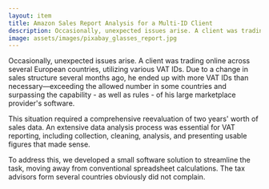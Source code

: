 ```yaml
---
layout: item
title: Amazon Sales Report Analysis for a Multi-ID Client
description: Occasionally, unexpected issues arise. A client was trading online across several European countries, utilizing various VAT IDs. Due to a change in sales structure several months ago, he ended up with more VAT IDs than necessary—exceeding the allowed number in some countries and surpassing the capability - as well as rules - of his large marketplace provider's software. 
image: assets/images/pixabay_glasses_report.jpg
---
```


Occasionally, unexpected issues arise. A client was trading online across several European countries, utilizing various VAT IDs. Due to a change in sales structure several months ago, he ended up with more VAT IDs than necessary—exceeding the allowed number in some countries and surpassing the capability - as well as rules - of his large marketplace provider's software. 

This situation required a comprehensive reevaluation of two years' worth of sales data. An extensive data analysis process was essential for VAT reporting, including collection, cleaning, analysis, and presenting usable figures that made sense. 

To address this, we developed a small software solution to streamline the task, moving away from conventional spreadsheet calculations. The tax advisors form several countries obviously did not complain.

